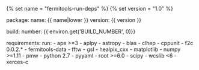 {% set name = "fermitools-run-deps" %}
{% set version = "1.0" %}

package:
  name: {{ name|lower }}
  version: {{ version }}

build:
  number: {{ environ.get('BUILD_NUMBER', 0)}}

requirements:
  run:
    - ape >=3
    - aplpy
    - astropy
    - blas
    - clhep
    - cppunit
    - f2c 0.0.2.*
    - fermitools-data
    - fftw
    - gsl
    - healpix_cxx
    - matplotlib
    - numpy >=1.11
    - pmw
    - python 2.7
    - pyyaml
    - root >=6.0
    - scipy
    - wcslib <6
    - xerces-c
